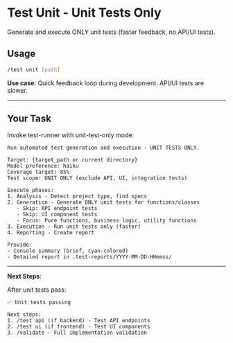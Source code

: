 # Test Unit - Unit Tests Only

Generate and execute ONLY unit tests (faster feedback, no API/UI tests).

## Usage

```bash
/test unit [path]
```

**Use case**: Quick feedback loop during development. API/UI tests are slower.

---

## Your Task

Invoke test-runner with unit-test-only mode:

```
Run automated test generation and execution - UNIT TESTS ONLY.

Target: {target_path or current directory}
Model preference: haiku
Coverage target: 85%
Test scope: UNIT ONLY (exclude API, UI, integration tests)

Execute phases:
1. Analysis - Detect project type, find specs
2. Generation - Generate ONLY unit tests for functions/classes
   - Skip: API endpoint tests
   - Skip: UI component tests
   - Focus: Pure functions, business logic, utility functions
3. Execution - Run unit tests only (faster)
4. Reporting - Create report

Provide:
- Console summary (brief, cyan-colored)
- Detailed report in .test-reports/YYYY-MM-DD-HHmmss/
```

---

**Next Steps**:

After unit tests pass:
```
✅ Unit tests passing

Next steps:
1. /test api (if backend) - Test API endpoints
2. /test ui (if frontend) - Test UI components
3. /validate - Full implementation validation
```
